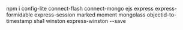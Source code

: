 npm i config-lite connect-flash connect-mongo ejs express express-formidable express-session marked moment mongolass objectid-to-timestamp sha1 winston express-winston --save